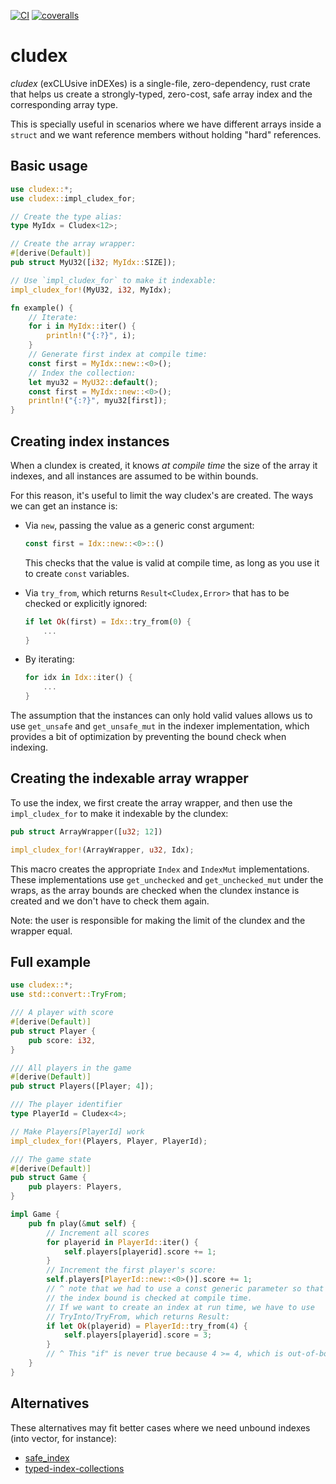 [![CI](https://github.com/lpenz/cludex/actions/workflows/ci.yml/badge.svg)](https://github.com/lpenz/cludex/actions/workflows/ci.yml)
[![coveralls](https://coveralls.io/repos/github/lpenz/cludex/badge.svg?branch=main)](https://coveralls.io/github/lpenz/cludex?branch=main)

# cludex

*cludex* (exCLUsive inDEXes) is a single-file, zero-dependency, rust
crate that helps us create a strongly-typed, zero-cost, safe array
index and the corresponding array type.

This is specially useful in scenarios where we have different arrays
inside a `struct` and we want reference members without holding "hard"
references.


## Basic usage

```rust
use cludex::*;
use cludex::impl_cludex_for;

// Create the type alias:
type MyIdx = Cludex<12>;

// Create the array wrapper:
#[derive(Default)]
pub struct MyU32([i32; MyIdx::SIZE]);

// Use `impl_cludex_for` to make it indexable:
impl_cludex_for!(MyU32, i32, MyIdx);

fn example() {
    // Iterate:
    for i in MyIdx::iter() {
        println!("{:?}", i);
    }
    // Generate first index at compile time:
    const first = MyIdx::new::<0>();
    // Index the collection:
    let myu32 = MyU32::default();
    const first = MyIdx::new::<0>();
    println!("{:?}", myu32[first]);
}
```


## Creating index instances

When a clundex is created, it knows *at compile time* the size of the
array it indexes, and all instances are assumed to be within bounds.

For this reason, it's useful to limit the way cludex's are
created. The ways we can get an instance is:

- Via `new`, passing the value as a generic const argument:
  ```rust
  const first = Idx::new::<0>::()
  ```
  This checks that the value is valid at compile time, as long as you
  use it to create `const` variables.

- Via `try_from`, which returns `Result<Cludex,Error>` that has to be
  checked or explicitly ignored:
  ```rust
  if let Ok(first) = Idx::try_from(0) {
      ...
  }
  ```

- By iterating:
  ```rust
  for idx in Idx::iter() {
      ...
  }
  ```

The assumption that the instances can only hold valid values allows us
to use `get_unsafe` and `get_unsafe_mut` in the indexer
implementation, which provides a bit of optimization by preventing the
bound check when indexing.


## Creating the indexable array wrapper

To use the index, we first create the array wrapper, and then use the
`impl_cludex_for` to make it indexable by the clundex:

```rust
pub struct ArrayWrapper([u32; 12])

impl_cludex_for!(ArrayWrapper, u32, Idx);
```

This macro creates the appropriate `Index` and `IndexMut`
implementations. These implementations use `get_unchecked` and
`get_unchecked_mut` under the wraps, as the array bounds are checked
when the clundex instance is created and we don't have to check them
again.

Note: the user is responsible for making the limit of the clundex and
the wrapper equal.


## Full example

```rust
use cludex::*;
use std::convert::TryFrom;

/// A player with score
#[derive(Default)]
pub struct Player {
    pub score: i32,
}

/// All players in the game
#[derive(Default)]
pub struct Players([Player; 4]);

/// The player identifier
type PlayerId = Cludex<4>;

// Make Players[PlayerId] work
impl_cludex_for!(Players, Player, PlayerId);

/// The game state
#[derive(Default)]
pub struct Game {
    pub players: Players,
}

impl Game {
    pub fn play(&mut self) {
        // Increment all scores
        for playerid in PlayerId::iter() {
            self.players[playerid].score += 1;
        }
        // Increment the first player's score:
        self.players[PlayerId::new::<0>()].score += 1;
        // ^ note that we had to use a const generic parameter so that
        // the index bound is checked at compile time.
        // If we want to create an index at run time, we have to use
        // TryInto/TryFrom, which returns Result:
        if let Ok(playerid) = PlayerId::try_from(4) {
            self.players[playerid].score = 3;
        }
        // ^ This "if" is never true because 4 >= 4, which is out-of-bounds.
    }
}
```


## Alternatives

These alternatives may fit better cases where we need unbound indexes
(into vector, for instance):

- [safe_index](https://crates.io/crates/safe_index)
- [typed-index-collections](https://crates.io/crates/typed-index-collections)

